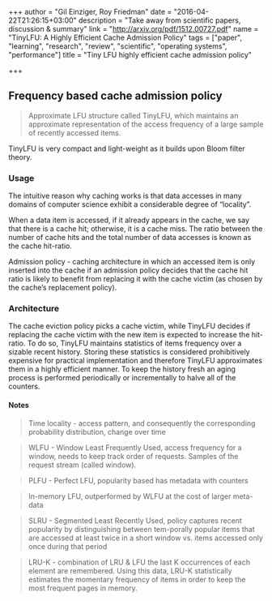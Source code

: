 +++
author = "Gil Einziger, Roy Friedman"
date = "2016-04-22T21:26:15+03:00"
description = "Take away from scientific papers, discussion & summary"
link = "http://arxiv.org/pdf/1512.00727.pdf"
name = "TinyLFU: A Highly Efficient Cache Admission Policy"
tags = ["paper", "learning", "research", "review", "scientific", "operating systems", "performance"]
title = "Tiny LFU highly efficient cache admission policy"

+++

## Frequency based cache admission policy

> Approximate LFU structure called TinyLFU, which maintains an approximate representation of the access frequency of a large sample of recently accessed items.

TinyLFU is very compact and light-weight as it builds upon Bloom filter theory.

### Usage

The intuitive reason why caching works is that data accesses in many
domains of computer science exhibit a considerable degree of “locality”.

When a data item is accessed, if it already appears in the cache, we say that there is a cache hit; otherwise, it is a cache miss. The ratio between the number of cache hits and the total number of data accesses is known as the cache hit-ratio.

Admission policy - caching architecture in which an accessed item is only inserted into the cache if an admission policy decides that the cache hit ratio is likely to benefit from replacing it with the cache victim (as chosen by the cache’s replacement policy).

### Architecture

The cache eviction policy picks a cache victim, while TinyLFU decides if replacing the cache victim with the new item is expected to increase the hit-ratio.
To do so, TinyLFU maintains statistics of items frequency over a sizable recent history. Storing these statistics is considered prohibitively expensive for practical implementation and therefore TinyLFU approximates them in a highly efficient manner. To keep the history fresh an aging process is performed periodically or incrementally to halve all of the counters.


#### Notes

> Time locality - access pattern, and consequently the corresponding probability distribution, change over time

> WLFU - Window Least Frequently Used, access frequency for a window, needs to keep track order of requests. Samples of the request stream (called window).

> PLFU - Perfect LFU, popularity based has metadata with counters

> In-memory LFU, outperformed by WLFU at the cost of larger meta-data

> SLRU - Segmented Least Recently Used, policy captures recent popularity by distinguishing between tem-porally popular items that are accessed at least twice in a short window vs. items accessed only once during that period

> LRU-K - combination of LRU & LFU the last K occurrences of each element are remembered. Using this data, LRU-K statistically estimates the momentary frequency of items in order to keep the most frequent pages in memory.
